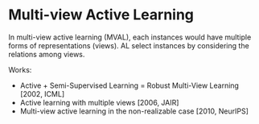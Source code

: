 # Multi-view Active Learning

In multi-view active learning (MVAL), each instances would have multiple forms of representations (views).
AL select instances by considering the relations among views.

Works:
- Active + Semi-Supervised Learning = Robust Multi-View Learning [2002, ICML]
- Active learning with multiple views [2006, JAIR]
- Multi-view active learning in the non-realizable case [2010, NeurIPS]